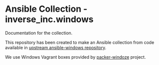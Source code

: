 # Ansible Collection - inverse_inc.windows

Documentation for the collection.

This repository has been created to make an Ansible collection from code
available in [upstream ansible-windows repository](https://github.com/jborean93/ansible-windows).

We use Windows Vagrant boxes provided by
[packer-windoze](https://github.com/jborean93/packer-windoze) project.

